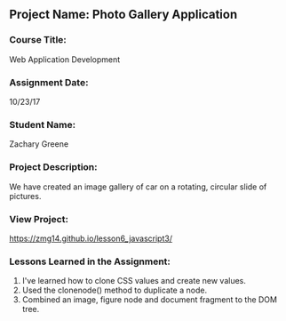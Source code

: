 ## Project Name:  Photo Gallery Application

### Course Title:
Web Application Development

### Assignment Date:  
10/23/17

### Student Name:  
Zachary Greene

### Project Description:
We have created an image gallery of car on a rotating, circular slide of pictures.

### View Project:
https://zmg14.github.io/lesson6_javascript3/

### Lessons Learned in the Assignment:
1. I've learned how to clone CSS values and create new values.
2. Used the clonenode() method to duplicate a node.
3. Combined an image, figure node and document fragment to the DOM tree. 
